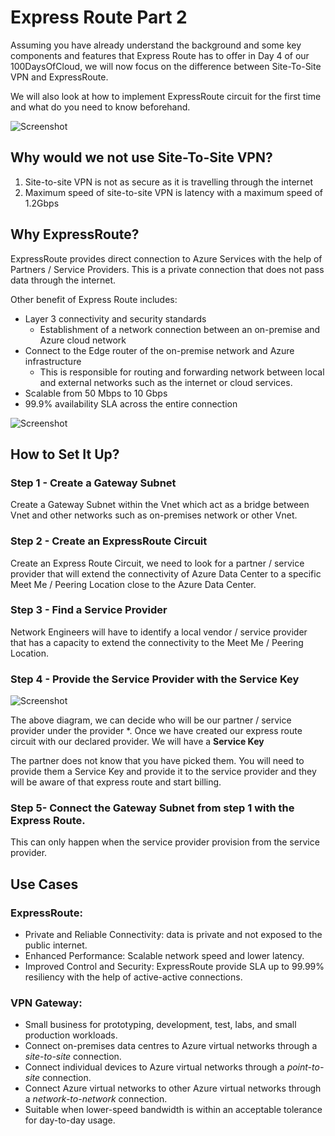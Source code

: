 # Express Route Part 2

Assuming you have already understand the background and some key components and features that Express Route has to offer in Day 4 of our 100DaysOfCloud, we will now focus on the difference between Site-To-Site VPN and ExpressRoute. 

We will also look at how to implement ExpressRoute circuit for the first time and what do you need to know beforehand. 

![Screenshot](https://miro.medium.com/v2/resize:fit:1400/format:webp/1*UKeZhTv7d2t0YkqpwelZkA.png)

## Why would we not use Site-To-Site VPN?

1) Site-to-site VPN is not as secure as it is travelling through the internet
2) Maximum speed of site-to-site VPN is latency with a maximum speed of 1.2Gbps

## Why ExpressRoute? 

ExpressRoute provides direct connection to Azure Services with the help of Partners / Service Providers. This is a private connection that does not pass data through the internet.

Other benefit of Express Route includes:

- Layer 3 connectivity and security standards
	- Establishment of a network connection between an on-premise and Azure cloud network 
- Connect to the Edge router of the on-premise network and Azure infrastructure 
	- This is responsible for routing and forwarding network between local and external networks such as the internet or cloud services.  
- Scalable from 50 Mbps to 10 Gbps 
- 99.9% availability SLA across the entire connection 

![Screenshot](https://miro.medium.com/v2/resize:fit:1400/format:webp/1*w7KTzrzwcVkfgXipOs_NrQ.png)

## How to Set It Up?

### Step 1 - Create a Gateway Subnet 

Create a Gateway Subnet within the Vnet which act as a bridge between Vnet and other networks such as on-premises network or other Vnet.  

### Step 2 - Create an ExpressRoute Circuit

Create an Express Route Circuit, we need to look for a partner / service provider that will extend the connectivity of Azure Data Center to a specific Meet Me / Peering Location close to the Azure Data Center.  

### Step 3 - Find a Service Provider

Network Engineers will have to identify a local vendor / service provider that has a capacity to extend the connectivity to the Meet Me / Peering Location.  
  
### Step 4 - Provide the Service Provider with the Service Key

![Screenshot](https://learn.microsoft.com/en-us/azure/expressroute/media/expressroute-howto-circuit-portal-resource-manager/expressroute-create-configuration.png)

The above diagram, we can decide who will be our partner / service provider under the provider *. Once we have created our express route circuit with our declared provider. We will have a **Service Key** 

The partner does not know that you have picked them. You will need to provide them a Service Key and provide it to the service provider and they will be aware of that express route and start billing.

### Step 5- Connect the Gateway Subnet from step 1 with the Express Route. 

This can only happen when the service provider provision from the service provider.

## Use Cases
  
### ExpressRoute:

- Private and Reliable Connectivity: data is private and not exposed to the public internet. 
- Enhanced Performance: Scalable network speed and lower latency.
- Improved Control and Security: ExpressRoute provide SLA up to 99.99% resiliency with the help of active-active connections. 

### VPN Gateway:

- Small business for prototyping, development, test, labs, and small production workloads.
- Connect on-premises data centres to Azure virtual networks through a *site-to-site* connection.
- Connect individual devices to Azure virtual networks through a *point-to-site* connection.
- Connect Azure virtual networks to other Azure virtual networks through a *network-to-network* connection.
- Suitable when lower-speed bandwidth is within an acceptable tolerance for day-to-day usage.